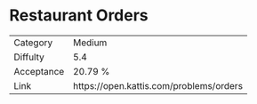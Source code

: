 # Restaurant Orders

<table>
    <tr>
        <td>Category</td>
        <td>Medium</td>
    </tr>
    <tr>
        <td>Diffulty</td>
        <td>5.4</td>
    </tr>
    <tr>
        <td>Acceptance</td>
        <td>20.79 %</td>
    </tr>
    <tr>
        <td>Link</td>
        <td>https://open.kattis.com/problems/orders</td>
    </tr>
</table>